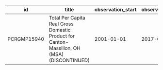 | id          | title                                                                                      | observation_start   | observation_end   |
|-------------|--------------------------------------------------------------------------------------------|---------------------|-------------------|
| PCRGMP15940 | Total Per Capita Real Gross Domestic Product for Canton-Massillon, OH (MSA) (DISCONTINUED) | 2001-01-01          | 2017-01-01        |